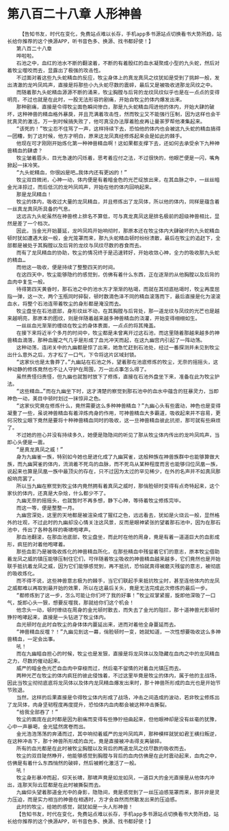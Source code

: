 # 第八百二十八章 人形神兽
        【告知书友，时代在变化，免费站点难以长存，手机app多书源站点切换看书大势所趋，站长给你推荐的这个换源APP，听书音色多、换源、找书都好使！】
       第八百二十八章
       哗啦啦。
       石池之中，血红的池水不断的翻滚着，不断的有着殷红的血水凝聚成小型的九头蛇，然后对着牧尘噬咬而去，显露出了极强的攻击性。
       不过面对着这些九头蛇精血的反应，牧尘身体上的真龙真凤之纹犹如是受到了挑衅一般，发出清澈的龙吟凤鸣声，直接是将那些小九头蛇尽数的震碎，最后又是被吸收进那龙凤纹之中。
       而随着那九头蛇精血源源不断的涌来，牧尘胸膛与后背的龙纹凤纹似乎也是在一点点的变得明亮，不过也就是在此时，一股无法形容的剧痛，开始自牧尘的体内爆发出来。
       那种剧痛，直接是令得牧尘面色瞬间惨白，那是九头蛇精血闯进他的体内，开始大肆的破坏，这种神兽的精血格外暴戾，并且充满着攻击性，然而牧尘又不能强行压制，因为这样也会干扰真灵的激活，万一到时候搞失败了，他可真没办法厚着脸皮再让曼荼罗帮他凑集起来。
       “该死的！”牧尘忍不住骂了一声，这样持续下去，恐怕他的体内也会被这九头蛇的精血搞得一团糟，到了这时候，他方才明白，原来这龙凤真经修炼起来会是如此的棘手。
       他现在可才刚刚开始炼化第一种神兽精血啊！这如果都支撑下去，还如何去承受余下九种神兽精血的肆虐？
       牧尘皱着眉头，目光急速的闪烁着，思考着应付之法，不过很快的，他眼芒便是一闪，嘴角掀起一抹冷笑。
       “九头蛇精血，你很凶是吧…我体内还有更凶的！”
       牧尘双目微闭，心神一动，体内便是有着暗金色的光芒绽放出来，在其血脉之中，一丝丝暗金光泽掠过，而后低沉的龙吟凤鸣声，开始在他的体内回响起来。
       那是龙凤精血！
       牧尘的体内，吸收过大量的龙凤精血，并且修炼出了龙凤体，所以他的体内，同样是蕴含着一丝真龙真凤所具备的气息。
       这远古九头蛇虽然在神兽榜上排名不算低，可与真龙真凤这是排名极前的超级神兽相比，显然是差了一个档次。
       因此，当金光开始蔓延，龙吟凤鸣开始响彻时，那原本还在牧尘体内大肆破坏的九头蛇精血顿时犹如遭遇大敌一般，金光笼罩而来，那九头蛇精血顿时纷纷溃散，最后在牧尘的追赶下，全部都是被处于其胸膛以及后背的龙纹与凤纹尽数的吞食而去。
       而有了龙凤精血的协助，牧尘的情况终于是迅速转好，开始收敛心神，全力的吸收那九头蛇的精血…
       而他这一吸收，便是持续了整整四天的时间。
       在这四天中，牧尘能够隐约的感觉到，仿佛有着什么东西，正在逐渐的从他胸膛以及后背的血肉中复生一般。
       待得第四天黄昏时，那石池之中的池水方才渐渐的枯竭，而就在其彻底枯竭时，牧尘再度屈指一弹，这一次，两个玉瓶同时碎裂，顿时数滴色泽不同的精血滚落而下，最后直接是化为滚滚血水，将整个石池连带着牧尘的身形都是淹没而去。
       牧尘盘坐在石池底部，身形纹丝不动，在其胸膛与后背处，那一道龙纹与凤纹的光芒也是越来越明亮，那原本的图纹，则是伴随着越来越多神兽精血的浇灌，开始变得栩栩如生。
       一丝丝血光渐渐的缠绕在牧尘的身体表面，一点点的将其掩盖。
       在接下来将近半个多月的时间中，牧尘都是未曾离开过这石池，而这里随着那越来越多的神兽精血滴落，那种血腥之气几乎是形成了血光冲天而起，在这九幽宫内引起了一阵动荡。
       这种动荡，连闭关中的九幽都是惊了出来，她急忙赶到石池处，经过一番探测并未见到牧尘出什么意外之后，方才松了一口气，下令将这片区域封锁。
       “这家伙也是太鲁莽了。”九幽站在石池之外，望着那在池底修炼的牧尘，无奈的摇摇头，这种动静的修炼竟然也不让人守护在周围，万一出点事怎么得了。
       虽然责怪归责怪，但九幽也就暂时放下了修炼，直接在石池外盘坐下来，准备在此为牧尘护法。
       “这些精血…”而在九幽坐下时，这才清楚的察觉到那石池中的血水中蕴含的狂暴灵力，当即神色一动，美目中顿时划过一抹惊异之色。
       “这家伙究竟在修炼什么，竟然需要这么多种神兽精血？”九幽心头有些震动，神色也是变得凝重了一些，虽说神兽精血有着淬炼肉身的作用，可神兽精血大多霸道，吸收起来并不容易，更何况牧尘眼下竟然是要将十种神兽精血同时的吸收，这一旦神兽精血彼此抗拒，那可就有些麻烦了。
       不过她的担心并没有持续多久，她便是隐隐间的听见了那从牧尘体内传出的龙吟凤鸣声，当即心头便是一震。
       “是真龙真凤之威！”
       身为九幽雀一族，特别如今她也是进化成了九幽冥雀，这般种族在神兽族群中也能够算做大族，而九幽冥雀的体内，流淌着不死鸟的血脉，而不死鸟从某种程度而言也能够归位凤凰一族，说起来也算是凤凰一族中最顶尖的存在，只不过因为太过的罕见稀少，在外的名声并不如真凤那般响亮罢了。
       所以当九幽在察觉到牧尘体内竟然拥有着真凤之威时，那俏脸顿时变得有点奇特起来，这个家伙的体内，还真是大杂烩，什么都少不了。
       九幽无奈的摇摇头，也就暂时不再多想，静下心神，等待着牧尘修炼完毕。
       而这一等，便是整整一月。
       九幽宫深处，这里的天地都是被渲染成了猩红之色，远远看去，犹如是火烧云一般，显然格外的壮观，不过此时的九幽却没心情关注这风景，反而是眼神紧张的望着那石池中，因为在那石池中，传出了各种各样的嘶啸咆哮声。
       那血池翻滚，在那血池底部，牧尘盘坐，而此时在他的周身，竟是有着一道道巨大的血影成形，疯狂的对着他咆哮着。
       那些血影乃是被吸收炼化的神兽精血所化，在那些精血中残留着它们的意志，原本牧尘借助着龙凤之威的镇压能够压制住它们，可伴随着牧尘吸收的神兽精血越来越多，它们竟然也是开始联手抵抗着龙凤之威，因为它们能够感觉到，再不抵抗，恐怕就真得被磨灭残留的意志，被彻底的吸收炼化。
       而不得不说，这些神兽意志极为的棘手，当它们联起手来抵抗牧尘时，甚至连他体内的龙凤之威都难以再取到最开始的效果，所以在这最后关头，竟是无法完成此次修炼的最后一步。
       “都修炼到了这一步，怎么可能让你们坏了我的好事！”牧尘双掌紧握，旋即他深吸了一口气，旋即心头一狠，想要反噬我，那就给你们这个机会！
       他念头一动，顿时缭绕在周身的金光顿时散去，而失去了金光的阻拦，那十道神兽光影顿时狰狞咆哮起来，直接是一头钻进了牧尘体内。
       血光顿时在此时自牧尘的身体体内蔓延出来，进而对着他全身蔓延而去。
       “神兽精血反噬？！”九幽见到这一幕，俏脸顿时一变，她就知道，一次性想要吸收这么多神兽精血，一定会出事。
       吼！
       而在九幽暗自担心的时候，牧尘也是发狠，直接是将龙凤体以及隐藏在血肉之中的龙凤精血之力，尽数的催动起来。
       威严的暗金色光芒自血肉中穿梭而过，然后毫不留情的对着血光镇压而去。
       两种光芒在牧尘的体内疯狂的彼此侵蚀着，不过这里毕竟是牧尘的体内，属于他的主战场，因此当牧尘彻彻底底将龙凤体以及体内龙凤精血爆发出来时，那十神兽所形成的血光也是开始节节败退。
       当然，这样的后果直接是令得牧尘体内形成了战场，冲击之间造成的波动，若非牧尘修炼出了龙凤体，肉身坚韧程度再度提升，恐怕体内血肉都会被这种冲击撕裂。
       “给我全部吞了！”
       牧尘的面庞在此时都是因为剧痛而变得有些狰狞扭曲起来，但他眼神却是没有丝毫的犹豫，心中一声暴喝，金光猛然席卷而出。
       金光浩浩荡荡的奔涌而过，其中响彻着威严的龙吟凤鸣声，那种模样就犹如君王横扫叛逆，在这种冲击下，那十神兽所形成的血光，竟是直接被冲击得支离破碎。
       所有的血光都是在此时被牧尘胸膛以及背后的两道龙凤之纹尽数的吸收而去。
       牧尘的双目陡然睁开，他能够感觉到胸膛与背后的血肉仿佛是在此时震动起来，血肉之中，仿佛是有着什么东西悄然的破碎，然后被孵化激活了一般。
       吼！
       牧尘身形暴冲而起，仰天长啸，那啸声竟是如龙如凤，一道巨大的金光直接是从他体内冲出，连那天际云层都是在此时被撕裂而去。
       九幽仰头望着那道金光中的身影，隐隐间，竟是感觉到了一丝压迫感笼罩而来，那并非是灵力压迫，而是实力相当的神兽在相遇时，方才会自然而然散发出来的压迫感。
       此时的牧尘，给她的感觉，就犹如是一头人形神兽！
       【告知书友，时代在变化，免费站点难以长存，手机app多书源站点切换看书大势所趋，站长给你推荐的这个换源APP，听书音色多、换源、找书都好使！】